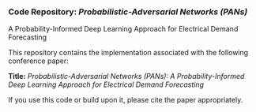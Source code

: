 ### Code Repository: *Probabilistic-Adversarial Networks (PANs)*  
A Probability-Informed Deep Learning Approach for Electrical Demand Forecasting

This repository contains the implementation associated with the following conference paper:

**Title:** *Probabilistic-Adversarial Networks (PANs): A Probability-Informed Deep Learning Approach for Electrical Demand Forecasting*

If you use this code or build upon it, please cite the paper appropriately.
